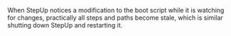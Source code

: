 When StepUp notices a modification to the boot script while it is watching for changes,
practically all steps and paths become stale, which is similar shutting down StepUp and restarting it.
